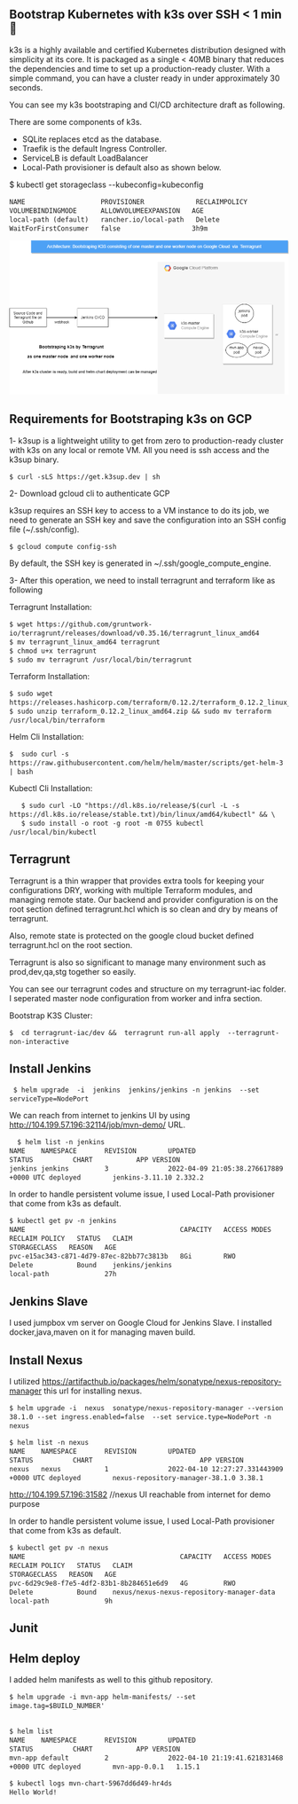 
 ## Bootstrap Kubernetes with k3s over SSH < 1 min 🚀

k3s is a highly available and certified Kubernetes distribution designed with simplicity at its core. It is packaged as a single < 40MB binary that reduces the dependencies and time to set up a production-ready cluster. With a simple command, you can have a cluster ready in under approximately 30 seconds. 

You can see my k3s bootstraping and CI/CD architecture draft  as following.


There are some components of k3s.

* SQLite replaces etcd as the database.
* Traefik is the default Ingress Controller.
* ServiceLB is default LoadBalancer
* Local-Path provisioner is default also as shown below.

$  kubectl get storageclass  --kubeconfig=kubeconfig

```
NAME                   PROVISIONER             RECLAIMPOLICY   VOLUMEBINDINGMODE      ALLOWVOLUMEEXPANSION   AGE
local-path (default)   rancher.io/local-path   Delete          WaitForFirstConsumer   false                  3h9m

```

![This is an image](https://github.com/anil1994/k8s-demo/blob/main/IAC-GCP%20Diagram.drawio.png)

## Requirements for Bootstraping k3s on GCP

1- k3sup is a lightweight utility to get from zero to production-ready cluster with k3s on any local or remote VM. All you need is ssh access and the k3sup binary. 
 ```
 $ curl -sLS https://get.k3sup.dev | sh
 ```
2- Download gcloud cli to authenticate GCP

k3sup requires an SSH key to access to a VM instance to do its job, we need to generate an SSH key and save the configuration into an SSH config file (~/.ssh/config).
```
$ gcloud compute config-ssh

```
By default, the SSH key is generated in ~/.ssh/google_compute_engine.

3- After this operation, we need to install terragrunt and terraform like as following

Terragrunt Installation:
  ```           
  $ wget https://github.com/gruntwork-io/terragrunt/releases/download/v0.35.16/terragrunt_linux_amd64  
  $ mv terragrunt_linux_amd64 terragrunt 
  $ chmod u+x terragrunt
  $ sudo mv terragrunt /usr/local/bin/terragrunt 
  ```
 Terraform Installation:
  ```
  $ sudo wget https://releases.hashicorp.com/terraform/0.12.2/terraform_0.12.2_linux_amd64.zip 
  $ sudo unzip terraform_0.12.2_linux_amd64.zip && sudo mv terraform /usr/local/bin/terraform
  ```      
  Helm Cli Installation:
   ```
   $  sudo curl -s https://raw.githubusercontent.com/helm/helm/master/scripts/get-helm-3 | bash 
   ```      
  Kubectl Cli Installation:
  ```
     $ sudo curl -LO "https://dl.k8s.io/release/$(curl -L -s https://dl.k8s.io/release/stable.txt)/bin/linux/amd64/kubectl" && \
     $ sudo install -o root -g root -m 0755 kubectl /usr/local/bin/kubectl 
  ```
## Terragrunt
  
   Terragrunt is a thin wrapper that provides extra tools for keeping your configurations DRY, working with multiple Terraform modules, and managing remote state.  Our backend and provider configuration is on the root section defined terragrunt.hcl which is so clean and dry by means of terragrunt.
   
   Also, remote state is protected  on the google cloud bucket defined terragrunt.hcl on the root section.
   
   Terragrunt is also so significant to manage many environment such as prod,dev,qa,stg together so easily.

You can see our terragrunt codes and structure on my terragrunt-iac folder. I seperated master node configuration from worker and infra section.

Bootstrap K3S Cluster:
 ```
 $  cd terragrunt-iac/dev &&  terragrunt run-all apply  --terragrunt-non-interactive
```
## Install Jenkins

```
 $ helm upgrade  -i  jenkins  jenkins/jenkins -n jenkins  --set serviceType=NodePort
``` 
  We can reach from internet to jenkins UI  by using http://104.199.57.196:32114/job/mvn-demo/ URL.
```  
  $ helm list -n jenkins
NAME    NAMESPACE       REVISION        UPDATED                                 STATUS          CHART           APP VERSION
jenkins jenkins         3               2022-04-09 21:05:38.276617889 +0000 UTC deployed        jenkins-3.11.10 2.332.2  
```

In order to handle persistent volume issue, I used Local-Path provisioner that come from k3s as default.
``` 
$ kubectl get pv -n jenkins
NAME                                       CAPACITY   ACCESS MODES   RECLAIM POLICY   STATUS   CLAIM                                       STORAGECLASS   REASON   AGE
pvc-e15ac343-c871-4d79-87ec-82bb77c3813b   8Gi        RWO            Delete           Bound    jenkins/jenkins                             local-path              27h
``` 
## Jenkins Slave

I used jumpbox vm server on Google Cloud for Jenkins Slave. 
I installed docker,java,maven on it for managing maven build. 

  

## Install Nexus

I utilized https://artifacthub.io/packages/helm/sonatype/nexus-repository-manager this url for installing nexus.
```
$ helm upgrade -i  nexus  sonatype/nexus-repository-manager --version 38.1.0 --set ingress.enabled=false  --set service.type=NodePort -n nexus
```
```
$ helm list -n nexus
NAME    NAMESPACE       REVISION        UPDATED                                 STATUS          CHART                           APP VERSION
nexus   nexus           1               2022-04-10 12:27:27.331443909 +0000 UTC deployed        nexus-repository-manager-38.1.0 3.38.1     
```

http://104.199.57.196:31582 //nexus UI reachable from internet for demo purpose


In order to handle persistent volume issue, I used Local-Path provisioner that come from k3s as default.
```
$ kubectl get pv -n nexus
NAME                                       CAPACITY   ACCESS MODES   RECLAIM POLICY   STATUS   CLAIM                                       STORAGECLASS   REASON   AGE
pvc-6d29c9e8-f7e5-4df2-83b1-8b284651e6d9   4G         RWO            Delete           Bound    nexus/nexus-nexus-repository-manager-data   local-path              9h
```

## Junit 




## Helm deploy
I added helm manifests as well to this github repository.
```
$ helm upgrade -i mvn-app helm-manifests/ --set image.tag=$BUILD_NUMBER'
```
```

$ helm list
NAME    NAMESPACE       REVISION        UPDATED                                 STATUS          CHART           APP VERSION
mvn-app default         2               2022-04-10 21:19:41.621831468 +0000 UTC deployed        mvn-app-0.0.1   1.15.1 
```
```
$ kubectl logs mvn-chart-5967dd6d49-hr4ds
Hello World!
```
